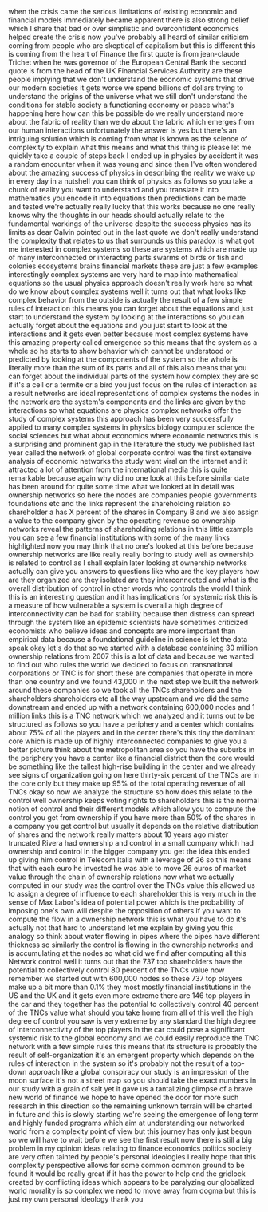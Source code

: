 
when the crisis came the serious
limitations of existing economic and
financial models immediately became
apparent there is also strong belief
which I share that bad or over
simplistic
and overconfident economics helped
create the crisis now you&#39;ve probably
all heard of similar criticism coming
from people who are skeptical of
capitalism but this is different this is
coming from the heart of Finance the
first quote is from jean-claude Trichet
when he was governor of the European
Central Bank the second quote is from
the head of the UK Financial Services
Authority are these people implying that
we don&#39;t understand the economic systems
that drive our modern societies it gets
worse we spend billions of dollars
trying to understand the origins of the
universe what we still don&#39;t understand
the conditions for stable society a
functioning economy or peace what&#39;s
happening here how can this be possible
do we really understand more about the
fabric of reality than we do about the
fabric which emerges from our human
interactions unfortunately the answer is
yes but there&#39;s an intriguing solution
which is coming from what is known as
the science of complexity to explain
what this means and what this thing is
please let me quickly take a couple of
steps back I ended up in physics by
accident it was a random encounter when
it was young and since then I&#39;ve often
wondered about the amazing success of
physics in describing the reality we
wake up in every day in a nutshell you
can think of physics as follows so you
take a chunk of reality you want to
understand and you translate it into
mathematics you encode it into equations
then predictions can be made and tested
we&#39;re actually really lucky that this
works because no one really knows why
the thoughts in our heads should
actually relate to the fundamental
workings of the universe despite the
success physics has its limits as dear
Calvin pointed out in the last quote we
don&#39;t really understand the complexity
that relates to us that surrounds us
this paradox is what got me interested
in complex systems so these are systems
which are made up of many interconnected
or interacting parts swarms of birds or
fish and colonies ecosystems brains
financial markets these are just a few
examples interestingly complex systems
are very hard to map into mathematical
equations so the usual physics approach
doesn&#39;t really work here so what do we
know about complex systems well it turns
out that what looks like complex
behavior from the outside is actually
the result of a few simple rules of
interaction this means you can forget
about the equations and just start to
understand the system by looking at the
interactions so you can actually forget
about the equations and you just start
to look at the interactions and it gets
even better because most complex systems
have this amazing property called
emergence so this means that the system
as a whole so he starts to show behavior
which cannot be understood or predicted
by looking at the components of the
system so the whole is literally more
than the sum of its parts
and all of this also means that you can
forget about the individual parts of the
system how complex they are so if it&#39;s a
cell or a termite or a bird you just
focus on the rules of interaction as a
result networks are ideal
representations of complex systems
the nodes in the network are the
system&#39;s components and the links are
given by the interactions so what
equations are physics complex networks
offer the study of complex systems this
approach has been very successfully
applied to many complex systems in
physics biology computer science the
social sciences but what about economics
where economic networks this is a
surprising and prominent gap in the
literature the study we published last
year called the network of global
corporate control was the first
extensive analysis of economic networks
the study went viral on the internet and
it attracted a lot of attention from the
international media this is quite
remarkable because again why did no one
look at this before similar date has
been around for quite some time what we
looked at in detail was ownership
networks so here the nodes are companies
people governments foundations etc and
the links represent the shareholding
relation so shareholder a has X percent
of the shares in Company B and we also
assign a value to the company given by
the operating revenue so ownership
networks reveal the patterns of
shareholding relations in this little
example you can see a few financial
institutions with some of the many links
highlighted now you may think that no
one&#39;s looked at this before because
ownership networks are like really
really boring to study well as ownership
is related to control as I shall explain
later
looking at ownership networks actually
can give you answers to questions like
who are the key players how are they
organized are they isolated are they
interconnected and what is the overall
distribution of control in other words
who controls the world I think this is
an interesting question and it has
implications for systemic risk this is a
measure of how vulnerable a system is
overall a high degree of
interconnectivity can be bad for
stability because then distress can
spread through the system like an
epidemic
scientists have sometimes criticized
economists who believe ideas and
concepts are more important than
empirical data because a foundational
guideline in science is let the data
speak okay let&#39;s do that so we started
with a database containing 30 million
ownership relations from 2007 this is a
lot of data and because we wanted to
find out who rules the world we decided
to focus on transnational corporations
or TNC is for short these are companies
that operate in more than one country
and we found 43,000 in the next step we
built the network around these companies
so we took all the TNCs shareholders and
the shareholders shareholders etc all
the way upstream and we did the same
downstream and ended up with a network
containing 600,000 nodes and 1 million
links this is a TNC network which we
analyzed and it turns out to be
structured as follows so you have a
periphery and a center which contains
about 75% of all the players and in the
center there&#39;s this tiny the dominant
core which is made up of highly
interconnected companies to give you a
better picture think about the
metropolitan area so you have the
suburbs in the periphery you have a
center like a financial district then
the core would be something like the
tallest high-rise building in the center
and we already see signs of organization
going on here thirty-six percent of the
TNCs are in the core only but they make
up 95% of the total operating revenue of
all TNCs
okay so now we analyze the structure so
how does this relate to the control well
ownership keeps voting rights to
shareholders this is the normal notion
of control and their different models
which allow you to compute the control
you get from ownership if you have more
than 50% of the shares in a company you
get control but usually it depends on
the relative distribution of shares and
the network really matters about 10
years ago mister truncated Rivera had
ownership and control in a small company
which had ownership and control in the
bigger company you get the idea this
ended up giving him control in Telecom
Italia with a leverage of 26 so this
means that with each euro he invested he
was able to move 26 euros of market
value through the chain of ownership
relations now what we actually computed
in our study was the control over the
TNCs
value this allowed us to assign a degree
of influence to each shareholder this is
very much in the sense of Max Labor&#39;s
idea of potential power which is the
probability of imposing one&#39;s own will
despite the opposition of others if you
want to compute the flow in a ownership
network this is what you have to do it&#39;s
actually not that hard to understand
let me explain by giving you this
analogy so think about water flowing in
pipes where the pipes have different
thickness so similarly the control is
flowing in the ownership networks and is
accumulating at the nodes so what did we
find
after computing all this Network control
well it turns out that the 737 top
shareholders have the potential to
collectively control 80 percent of the
TNCs value now remember we started out
with 600,000 nodes so
these 737 top players make up a bit more
than 0.1% they most mostly financial
institutions in the US and the UK and it
gets even more extreme there are 146 top
players in the car and they together has
the potential to collectively control 40
percent of the TNCs value what should
you take home from all of this well the
high degree of control you saw is very
extreme by any standard the high degree
of interconnectivity of the top players
in the car could pose a significant
systemic risk to the global economy and
we could easily reproduce the TNC
network with a few simple rules this
means that its structure is probably the
result of self-organization
it&#39;s an emergent property which depends
on the rules of interaction in the
system so it&#39;s probably not the result
of a top-down approach like a global
conspiracy our study is an impression of
the moon surface it&#39;s not a street map
so you should take the exact numbers in
our study with a grain of salt yet it
gave us a tantalizing glimpse of a brave
new world of finance we hope to have
opened the door for more such research
in this direction so the remaining
unknown terrain will be charted in
future and this is slowly starting we&#39;re
seeing the emergence of long term and
highly funded programs which aim at
understanding our networked world from a
complexity point of view but this
journey has only just begun so we will
have to wait before we see the first
result now there is still a big problem
in my opinion ideas relating to finance
economics politics society are very
often tainted by people&#39;s personal
ideologies
I really hope that this complexity
perspective allows for some common
common ground to be found it would be
really great if it has the power to help
end the gridlock created by conflicting
ideas which appears to be paralyzing our
globalized world morality is so complex
we need to move away from dogma but this
is just my own personal ideology thank
you
